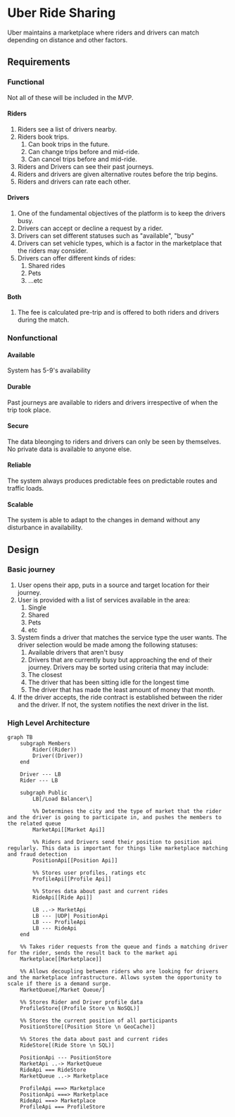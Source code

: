 # Uber Ride Sharing

Uber maintains a marketplace where riders and drivers can match depending on distance and other factors.

## Requirements

### Functional

Not all of these will be included in the MVP.

#### Riders

1. Riders see a list of drivers nearby.
1. Riders book trips.
    1. Can book trips in the future.
    1. Can change trips before and mid-ride.
    1. Can cancel trips before and mid-ride.
1. Riders and Drivers can see their past journeys.
1. Riders and drivers are given alternative routes before the trip begins.
1. Riders and drivers can rate each other.

#### Drivers

1. One of the fundamental objectives of the platform is to keep the drivers busy.
1. Drivers can accept or decline a request by a rider.
1. Drivers can set different statuses such as "available", "busy"
1. Drivers can set vehicle types, which is a factor in the marketplace that the riders may consider.
1. Drivers can offer different kinds of rides:
    1. Shared rides
    1. Pets
    1. ...etc

#### Both

1. The fee is calculated pre-trip and is offered to both riders and drivers during the match.

### Nonfunctional

#### Available

System has 5-9's availability

#### Durable

Past journeys are available to riders and drivers irrespective of when the trip took place.

#### Secure

The data bleonging to riders and drivers can only be seen by themselves. No private data is available to anyone else.

#### Reliable

The system always produces predictable fees on predictable routes and traffic loads.

#### Scalable

The system is able to adapt to the changes in demand without any disturbance in availability.

## Design

### Basic journey

1. User opens their app, puts in a source and target location for their journey.
1. User is provided with a list of services available in the area:
    1. Single
    2. Shared
    3. Pets
    4. etc
1. System finds a driver that matches the service type the user wants. The driver selection would be made among the following statuses:
    1. Available drivers that aren't busy
    1. Drivers that are currently busy but approaching the end of their journey.
Drivers may be sorted using criteria that may include:
    1. The closest
    1. The driver that has been sitting idle for the longest time
    1. The driver that has made the least amount of money that month.
1. If the driver accepts, the ride contract is established between the rider and the driver. If not, the system notifies the next driver in the list.

### High Level Architecture

```mermaid
graph TB
    subgraph Members
        Rider((Rider))
        Driver((Driver))
    end

    Driver --- LB
    Rider --- LB

    subgraph Public
        LB[/Load Balancer\]

        %% Determines the city and the type of market that the rider and the driver is going to participate in, and pushes the members to the related queue
        MarketApi[[Market Api]]

        %% Riders and Drivers send their position to position api regularly. This data is important for things like marketplace matching and fraud detection
        PositionApi[[Position Api]]
        
        %% Stores user profiles, ratings etc
        ProfileApi[[Profile Api]]

        %% Stores data about past and current rides
        RideApi[[Ride Api]]

        LB ..-> MarketApi
        LB --- |UDP| PositionApi
        LB --- ProfileApi
        LB --- RideApi
    end

    %% Takes rider requests from the queue and finds a matching driver for the rider, sends the result back to the market api
    Marketplace[[Marketplace]]
    
    %% Allows decoupling between riders who are looking for drivers and the marketplace infrastructure. Allows system the opportunity to scale if there is a demand surge.
    MarketQueue[/Market Queue/]

    %% Stores Rider and Driver profile data
    ProfileStore[(Profile Store \n NoSQL)]

    %% Stores the current position of all participants
    PositionStore[(Position Store \n GeoCache)]
    
    %% Stores the data about past and current rides
    RideStore[(Ride Store \n SQL)]

    PositionApi --- PositionStore
    MarketApi ..-> MarketQueue
    RideApi === RideStore
    MarketQueue ..-> Marketplace

    ProfileApi ===> Marketplace
    PositionApi ===> Marketplace
    RideApi ===> Marketplace
    ProfileApi === ProfileStore
    
```
